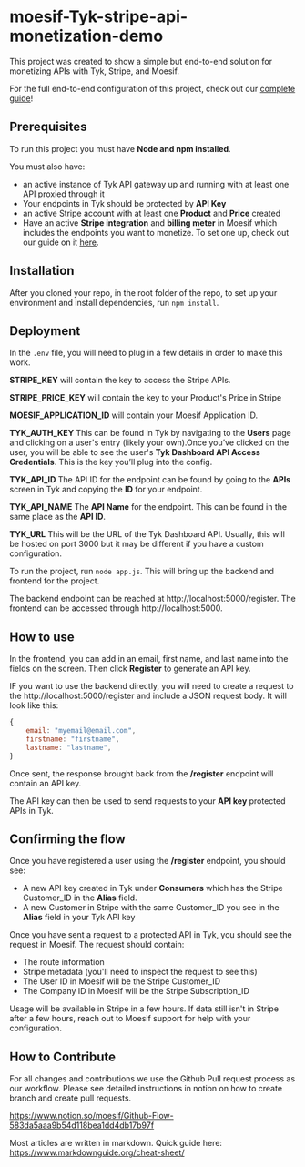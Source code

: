 # moesif-Tyk-stripe-api-monetization-demo

This project was created to show a simple but end-to-end solution for monetizing APIs with Tyk, Stripe, and Moesif. 

For the full end-to-end configuration of this project, check out our [complete guide](https://www.moesif.com/blog/technical/stripe/tyk/End-To-End-API-Monetization-With-Tyk-Stripe-And-Moesif/)!

## Prerequisites
To run this project you must have __Node and npm installed__.

You must also have:
- an active instance of Tyk API gateway up and running with at least one API proxied through it
- Your endpoints in Tyk should be protected by __API Key__
- an active Stripe account with at least one __Product__ and __Price__ created
- Have an active __Stripe integration__ and __billing meter__ in Moesif which includes the endpoints you want to monetize. To set one up, check out our guide on it [here](https://www.moesif.com/docs/guides/guide-on-creating-a-billing-meter-with-stripe/).

## Installation

After you cloned your repo, in the root folder of the repo, to set up your environment and install dependencies, run `npm install`.

## Deployment

In the `.env` file, you will need to plug in a few details in order to make this work.

__STRIPE_KEY__ will contain the key to access the Stripe APIs.

__STRIPE_PRICE_KEY__ will contain the key to your Product's Price in Stripe

__MOESIF_APPLICATION_ID__ will contain your Moesif Application ID.

__TYK_AUTH_KEY__ This can be found in Tyk by navigating to the __Users__ page and clicking on a user's entry (likely your own).Once you’ve clicked on the user, you will be able to see the user's __Tyk Dashboard API Access Credentials__. This is the key you’ll plug into the config.

__TYK_API_ID__ The API ID for the endpoint can be found by going to the __APIs__ screen in Tyk and copying the __ID__ for your endpoint.

__TYK_API_NAME__ The __API Name__ for the endpoint. This can be found in the same place as the __API ID__.

__TYK_URL__ This will be the URL of the Tyk Dashboard API. Usually, this will be hosted on port 3000 but it may be different if you have a custom configuration.

To run the project, run `node app.js`. This will bring up the backend and frontend for the project.

The backend endpoint can be reached at http://localhost:5000/register. The frontend can be accessed through http://localhost:5000.

## How to use

In the frontend, you can add in an email, first name, and last name into the fields on the screen. Then click __Register__ to generate an API key.

IF you want to use the backend directly, you will need to create a request to the http://localhost:5000/register and include a JSON request body. It will look like this:

``` javascript
{
    email: "myemail@email.com",
    firstname: "firstname",
    lastname: "lastname",
}

```

Once sent, the response brought back from the __/register__ endpoint will contain an API key.

The API key can then be used to send requests to your __API key__ protected APIs in Tyk.

## Confirming the flow

Once you have registered a user using the __/register__ endpoint, you should see:

- A new API key created in Tyk under __Consumers__ which has the Stripe Customer_ID in the __Alias__ field.
- A new Customer in Stripe with the same Customer_ID you see in the __Alias__ field in your Tyk API key

Once you have sent a request to a protected API in Tyk, you should see the request in Moesif. The request should contain:

- The route information
- Stripe metadata (you'll need to inspect the request to see this)
- The User ID in Moesif will be the Stripe Customer_ID
- The Company ID in Moesif will be the Stripe Subscription_ID

Usage will be available in Stripe in a few hours. If data still isn't in Stripe after a few hours, reach out to Moesif support for help with your configuration.

## How to Contribute

For all changes and contributions we use the Github Pull request process as our workflow. Please see detailed instructions in notion on how to create branch and create pull requests.

https://www.notion.so/moesif/Github-Flow-583da5aaa9b54d118bea1dd4db17b97f

Most articles are written in markdown. Quick guide here: https://www.markdownguide.org/cheat-sheet/
